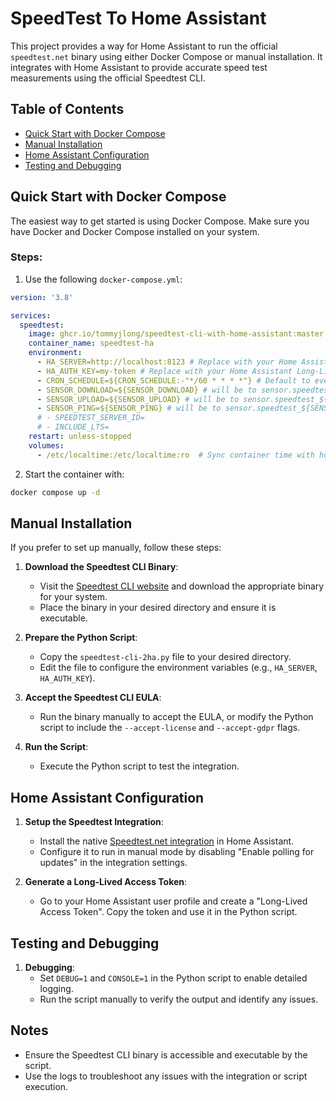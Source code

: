 # SpeedTest To Home Assistant

This project provides a way for Home Assistant to run the official `speedtest.net` binary using either Docker Compose or manual installation. It integrates with Home Assistant to provide accurate speed test measurements using the official Speedtest CLI.

## Table of Contents
- [Quick Start with Docker Compose](#quick-start-with-docker-compose)
- [Manual Installation](#manual-installation)
- [Home Assistant Configuration](#home-assistant-configuration)
- [Testing and Debugging](#testing-and-debugging)

## Quick Start with Docker Compose

The easiest way to get started is using Docker Compose. Make sure you have Docker and Docker Compose installed on your system.

### Steps:
1. Use the following `docker-compose.yml`:

```yaml
version: '3.8'

services:
  speedtest:
    image: ghcr.io/tommyjlong/speedtest-cli-with-home-assistant:master
    container_name: speedtest-ha
    environment:
      - HA_SERVER=http://localhost:8123 # Replace with your Home Assistant URL
      - HA_AUTH_KEY=my-token # Replace with your Home Assistant Long-Lived Access Token
      - CRON_SCHEDULE=${CRON_SCHEDULE:-"*/60 * * * *"} # Default to every hour
      - SENSOR_DOWNLOAD=${SENSOR_DOWNLOAD} # will be to sensor.speedtest_${SENSOR_DOWNLOAD}
      - SENSOR_UPLOAD=${SENSOR_UPLOAD} # will be to sensor.speedtest_${SENSOR_UPLOAD}
      - SENSOR_PING=${SENSOR_PING} # will be to sensor.speedtest_${SENSOR_PING}
      # - SPEEDTEST_SERVER_ID=
      # - INCLUDE_LTS=
    restart: unless-stopped
    volumes:
      - /etc/localtime:/etc/localtime:ro  # Sync container time with host
```

2. Start the container with:

```bash
docker compose up -d
```

## Manual Installation

If you prefer to set up manually, follow these steps:

1. **Download the Speedtest CLI Binary**:
   - Visit the [Speedtest CLI website](https://www.speedtest.net/apps/cli) and download the appropriate binary for your system.
   - Place the binary in your desired directory and ensure it is executable.

2. **Prepare the Python Script**:
   - Copy the `speedtest-cli-2ha.py` file to your desired directory.
   - Edit the file to configure the environment variables (e.g., `HA_SERVER`, `HA_AUTH_KEY`).

3. **Accept the Speedtest CLI EULA**:
   - Run the binary manually to accept the EULA, or modify the Python script to include the `--accept-license` and `--accept-gdpr` flags.

4. **Run the Script**:
   - Execute the Python script to test the integration.

## Home Assistant Configuration

1. **Setup the Speedtest Integration**:
   - Install the native [Speedtest.net integration](https://www.home-assistant.io/integrations/speedtestdotnet/) in Home Assistant.
   - Configure it to run in manual mode by disabling "Enable polling for updates" in the integration settings.

2. **Generate a Long-Lived Access Token**:
   - Go to your Home Assistant user profile and create a "Long-Lived Access Token". Copy the token and use it in the Python script.

## Testing and Debugging

1. **Debugging**:
   - Set `DEBUG=1` and `CONSOLE=1` in the Python script to enable detailed logging.
   - Run the script manually to verify the output and identify any issues.

## Notes
- Ensure the Speedtest CLI binary is accessible and executable by the script.
- Use the logs to troubleshoot any issues with the integration or script execution.
